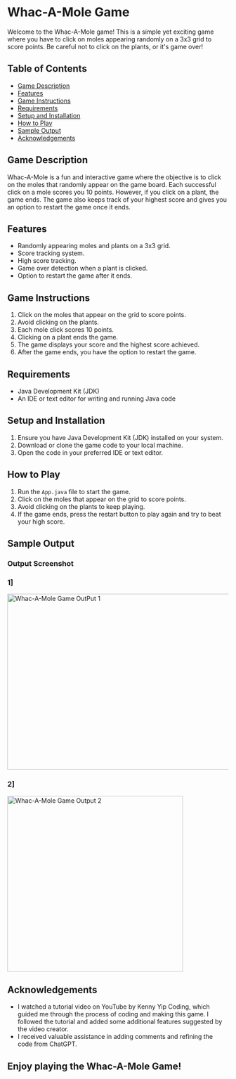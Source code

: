 # Whac-A-Mole Game

Welcome to the Whac-A-Mole game! This is a simple yet exciting game where you have to click on moles appearing randomly on a 3x3 grid to score points. Be careful not to click on the plants, or it's game over!

## Table of Contents
- [Game Description](#game-description)
- [Features](#features)
- [Game Instructions](#game-instructions)
- [Requirements](#requirements)
- [Setup and Installation](#setup-and-installation)
- [How to Play](#how-to-play)
- [Sample Output](#sample-output) 
- [Acknowledgements](#acknowledgements)

## Game Description

Whac-A-Mole is a fun and interactive game where the objective is to click on the moles that randomly appear on the game board. Each successful click on a mole scores you 10 points. However, if you click on a plant, the game ends. The game also keeps track of your highest score and gives you an option to restart the game once it ends.

## Features

- Randomly appearing moles and plants on a 3x3 grid.
- Score tracking system.
- High score tracking.
- Game over detection when a plant is clicked.
- Option to restart the game after it ends.

## Game Instructions

1. Click on the moles that appear on the grid to score points.
2. Avoid clicking on the plants.
3. Each mole click scores 10 points.
4. Clicking on a plant ends the game.
5. The game displays your score and the highest score achieved.
6. After the game ends, you have the option to restart the game.

## Requirements

- Java Development Kit (JDK)
- An IDE or text editor for writing and running Java code

## Setup and Installation

1. Ensure you have Java Development Kit (JDK) installed on your system.
2. Download or clone the game code to your local machine.
3. Open the code in your preferred IDE or text editor.

## How to Play

1. Run the `App.java` file to start the game.
2. Click on the moles that appear on the grid to score points.
3. Avoid clicking on the plants to keep playing.
4. If the game ends, press the restart button to play again and try to beat your high score.

## Sample Output
### Output Screenshot

### 1]
<img src="https://github.com/user-attachments/assets/d6bd74c1-74ea-4f1b-9f64-4ac297cb6abe" alt="Whac-A-Mole Game OutPut 1" width="700" height="400" >

### 2]
<img src="https://github.com/user-attachments/assets/3e6ad37f-5fe3-4406-923c-1b61122ab4cb" alt="Whac-A-Mole Game Output 2" width="400" height="400" >

## Acknowledgements

- I watched a tutorial video on YouTube by Kenny Yip Coding, which guided me through the process of coding and making this game. I followed the tutorial and added some additional features suggested by the video creator.
- I received valuable assistance in adding comments and refining the code from ChatGPT.

## Enjoy playing the Whac-A-Mole Game!
